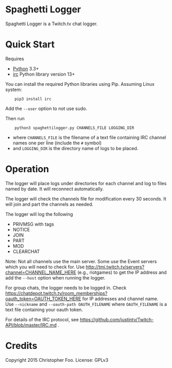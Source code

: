 Spaghetti Logger
================

Spaghetti Logger is a Twitch.tv chat logger.


Quick Start
===========

Requires

* [Python](https://www.python.org/) 3.3+
* [irc](https://pypi.python.org/pypi/irc) Python library version 13+

You can install the required Python libraries using Pip. Assuming Linux system:

        pip3 install irc

Add the `--user` option to not use sudo.

Then run

        python3 spaghettilogger.py CHANNELS_FILE LOGGING_DIR

* where `CHANNELS_FILE` is the filename of a text file containing IRC channel names one per line (include the `#` symbol)
* and `LOGGING_DIR` is the directory name of logs to be placed.


Operation
=========

The logger will place logs under directories for each channel and log to files named by date. It will reconnect automatically.

The logger will check the channels file for modification every 30 seconds. It will join and part the channels as needed.

The logger will log the following

* PRIVMSG with tags
* NOTICE
* JOIN
* PART
* MOD
* CLEARCHAT

Note: Not all channels use the main server. Some use the Event servers which you will need to check for. Use http://tmi.twitch.tv/servers?channel=CHANNEL_NAME_HERE (e.g., riotgames) to get the IP address and add the `--host` option when running the logger.

For group chats, the logger needs to be logged in. Check https://chatdepot.twitch.tv/room_memberships?oauth_token=OAUTH_TOKEN_HERE for IP addresses and channel name. Use `--nickname` and `--oauth-path OAUTH_FILENAME` where `OAUTH_FILENAME` is a text file containing your oauth token.

For details of the IRC protocol, see https://github.com/justintv/Twitch-API/blob/master/IRC.md .


Credits
=======

Copyright 2015 Christopher Foo. License: GPLv3

